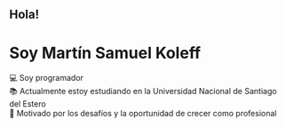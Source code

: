Hola!
---
# Soy Martín Samuel Koleff

💻 Soy programador  
📚 Actualmente estoy estudiando en la Universidad Nacional de Santiago del Estero  
🌱 Motivado por los desafíos y la oportunidad de crecer como profesional

